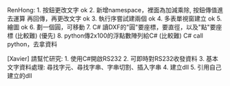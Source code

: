 RenHong:
    1. 按鈕更改文字 ok
    2. 新增namespace，裡面為加減乘除, 按鈕傳值進去運算 再回傳，再更改文字 ok
    3. 執行序嘗試建兩個 ok
    4. 多表單視窗建立 ok
    5. 繪圖 ok
    6. 劃一個圓，可移動
    7. C# 讀DXF的"圓"要座標，要直徑，以及"點"要座標 (比較難) (優先)
    8. python傳2x100的浮點數陣列給C#                (比較難)
       C# call python，去拿資料

[Xavier] 請幫忙研究:
    1. 使用C#開啟RS232
    2. 可即時對RS232收發資料
    3. 基本文字資料處理: 尋找字元、尋找字串、字串切割、插入字串
    4. 建立dll
    5. 引用自己建立的dll
    
